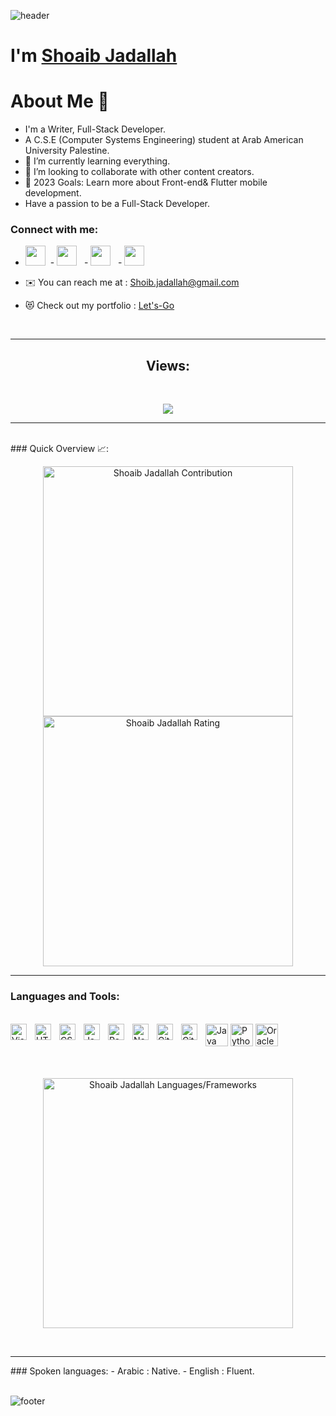 ![header](https://capsule-render.vercel.app/api?type=waving&color=gradient&height=280&section=header&text=Hi%20there%20%F0%9F%91%8B&fontSize=90)
<br>

# I'm [Shoaib Jadallah][facebook]

<h1>About Me 📌</h1>


- I'm a Writer, Full-Stack Developer.
- A C.S.E (Computer Systems Engineering) student at Arab American University Palestine.
- 🌱 I’m currently learning everything.
- 👯 I’m looking to collaborate with other content creators.
- 🥅 2023 Goals: Learn more about Front-end& Flutter mobile development.
- Have a passion to be a Full-Stack Developer.

### Connect with me:

- <a href="https://twitter.com/shoibjadallh" target="_blank" rel="noreferrer"><img src="https://raw.githubusercontent.com/danielcranney/readme-generator/main/public/icons/socials/twitter.svg" width="32" height="32" /></a>&nbsp; - <a href="https://www.linkedin.com/in/shoaib-jadallah-0a1595230/?originalSubdomain=ps" target="_blank" rel="noreferrer"><img src="https://raw.githubusercontent.com/danielcranney/readme-generator/main/public/icons/socials/linkedin.svg" width="32" height="32" /></a>&nbsp;&nbsp; - <a href="https://www.instagram.com/Shoaib_Ja0allah/" target="_blank" rel="noreferrer"><img src="https://raw.githubusercontent.com/danielcranney/readme-generator/main/public/icons/socials/instagram.svg" width="32" height="32" /></a>&nbsp;&nbsp; - <a href="https://www.facebook.com/profile.php?id=100082226078414" target="_blank" rel="noreferrer"><img src="https://raw.githubusercontent.com/danielcranney/readme-generator/main/public/icons/socials/facebook.svg" width="32" height="32" /></a>

- ✉️ You can reach me at : <a href="mailto:shoib.jadallah@gmail.com" target="_blank" rel="noreferrer">Shoib.jadallah@gmail.com</a>

- 😻 Check out my portfolio : <a href="https://sh0aib-ja0allah.github.io/reactportfolio/" target="_blank" rel="noreferrer">Let's-Go</a>
<br />
<hr />
<h2 align = center >Views:</h4>
<br />
<p align = center>
  <img src="https://profile-counter.glitch.me/Sh0aib-Ja0allah/count.svg"></img>
</p>
<hr />
<br />
### Quick Overview 📈:
<br />
<p align = "center">
  <img src = "https://github-readme-stats.vercel.app/api?username=Sh0aib-Ja0allah&count_private=true&theme=dracula&hide_border=true" alt = "Shoaib Jadallah Contribution" width = 400 >
  <img src = "https://github-readme-streak-stats.herokuapp.com?user=Sh0aib-Ja0allah&theme=dracula&hide_border=true" alt = "Shoaib Jadallah Rating" width = 400 >
</p>

<hr />

### Languages and Tools:
<br />
<img align="left" alt="Visual Studio Code" width="26px" src="https://cdn.jsdelivr.net/gh/devicons/devicon/icons/vscode/vscode-original.svg" style="padding-right:10px;" />
<img align="left" alt="HTML5" width="26px" src="https://cdn.jsdelivr.net/gh/devicons/devicon/icons/html5/html5-original.svg" style="padding-right:10px;" />
<img align="left" alt="CSS3" width="26px" src="https://cdn.jsdelivr.net/gh/devicons/devicon/icons/css3/css3-original.svg" style="padding-right:10px;" />
<img align="left" alt="JavaScript" width="26px" src="https://cdn.jsdelivr.net/gh/devicons/devicon/icons/javascript/javascript-original.svg" style="padding-right:10px;" />
<img align="left" alt="React" width="26px" src="https://cdn.jsdelivr.net/gh/devicons/devicon/icons/react/react-original.svg" style="padding-right:10px;" />
<img align="left" alt="Node.js" width="26px" src="https://cdn.jsdelivr.net/gh/devicons/devicon/icons/nodejs/nodejs-original.svg" style="padding-right:10px;" />
<img align="left" alt="Git" width="26px" src="https://cdn.jsdelivr.net/gh/devicons/devicon/icons/git/git-original.svg" style="padding-right:10px;" />
<img align="left" alt="GitHub" width="26px" src="https://user-images.githubusercontent.com/3369400/139447912-e0f43f33-6d9f-45f8-be46-2df5bbc91289.png" style="padding-right:10px;" />
<a href="https://www.oracle.com/java/" target="_blank" rel="noreferrer"><img src="https://raw.githubusercontent.com/danielcranney/readme-generator/main/public/icons/skills/java-colored.svg" width="36" height="36" alt="Java" /></a>
<a href="https://www.python.org/" target="_blank" rel="noreferrer"><img src="https://raw.githubusercontent.com/danielcranney/readme-generator/main/public/icons/skills/python-colored.svg" width="36" height="36" alt="Python" /></a>
<a href="https://www.oracle.com/uk/index.html" target="_blank" rel="noreferrer"><img src="https://raw.githubusercontent.com/danielcranney/readme-generator/main/public/icons/skills/oracle-colored.svg" width="36" height="36" alt="Oracle" /></a>

<br />
<br />
<br />

<p align = "center">
<img src = "https://github-readme-stats.vercel.app/api/top-langs?username=Sh0aib-Ja0allah&show_icons=true&count_private=true&locale=en&layout=compact&langs_count=10&hide_border=true&bg_color=282A36&title_color=DD6387&text_color=fff&icon_color=fff" alt = "Shoaib Jadallah Languages/Frameworks" width = 400 />
</p>

<br />
<hr />
### Spoken languages:
- Arabic : Native.
- English : Fluent.
<br><br>

</details>

[website]: https://sh0aib-ja0allah.github.io/My-Portfolio/
[instagram]: https://www.instagram.com/Shoaib_Ja0allah/
[linkedin]: https://www.linkedin.com/in/shoaib-jadallah-0a1595230/?originalSubdomain=ps
[twitter]: https://twitter.com/shoibjadallh
[facebook]: https://www.facebook.com/profile.php?id=100082226078414
[let's-go]: https://sh0aib-ja0allah.github.io/My-Portfolio/

![footer](https://capsule-render.vercel.app/api?type=waving&color=gradient&height=150&section=footer)
